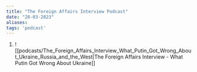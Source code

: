 ```yaml
---
title: "The Foreign Affairs Interview Podcast"
date: "28-03-2023"
aliases: 
tags: 'podcast'
---
```


1. ![[podcasts/The_Foreign_Affairs_Interview_What_Putin_Got_Wrong_About_Ukraine_Russia_and_the_West|The Foreign Affairs Interview - What Putin Got Wrong About Ukraine]]